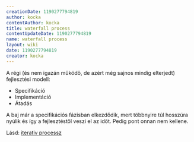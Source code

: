 ```yaml
---
creationDate: 1190277794819 
author: kocka 
contentAuthor: kocka 
title: waterfall process 
contentUpdateDate: 1190277794819 
name: waterfall process 
layout: wiki 
date: 1190277794819 
creator: kocka 
---
```

A régi (és nem igazán működő, de azért még sajnos mindig elterjedt) fejlesztési modell:

*   Specifikáció
*   Implementáció
*   Átadás



A baj már a specifikációs fázisban elkezdődik, mert többnyire túl hosszúra nyúlik és így a fejlesztéstől veszi el az időt. Pedig pont onnan nem kellene.



Lásd: [iterativ processz](iterativ%20processz.html)
